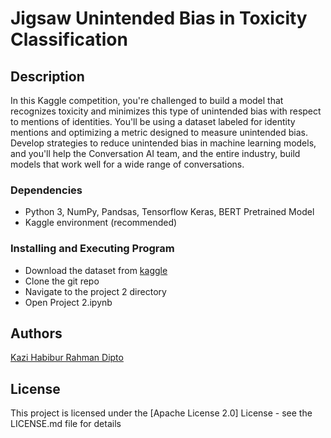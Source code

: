 # Jigsaw Unintended Bias in Toxicity Classification

## Description

In this Kaggle competition, you're challenged to build a model that recognizes toxicity and minimizes this type of unintended bias with respect to mentions of identities. You'll be using a dataset labeled for identity mentions and optimizing a metric designed to measure unintended bias. Develop strategies to reduce unintended bias in machine learning models, and you'll help the Conversation AI team, and the entire industry, build models that work well for a wide range of conversations.

### Dependencies

- Python 3, NumPy, Pandsas, Tensorflow Keras, BERT Pretrained Model
- Kaggle environment (recommended)

### Installing and Executing Program

- Download the dataset from [kaggle](https://www.kaggle.com/c/jigsaw-unintended-bias-in-toxicity-classification/data)
- Clone the git repo
- Navigate to the project 2 directory
- Open Project 2.ipynb

## Authors

[Kazi Habibur Rahman Dipto](https://www.linkedin.com/in/hrdipto/)

## License

This project is licensed under the [Apache License 2.0] License - see the LICENSE.md file for details
